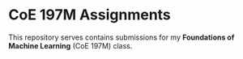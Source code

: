 # CoE 197M Assignments

This repository serves contains submissions for my **Foundations of Machine Learning** (CoE 197M) class.
